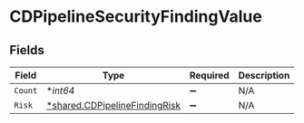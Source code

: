 # CDPipelineSecurityFindingValue


## Fields

| Field                                                                                | Type                                                                                 | Required                                                                             | Description                                                                          |
| ------------------------------------------------------------------------------------ | ------------------------------------------------------------------------------------ | ------------------------------------------------------------------------------------ | ------------------------------------------------------------------------------------ |
| `Count`                                                                              | **int64*                                                                             | :heavy_minus_sign:                                                                   | N/A                                                                                  |
| `Risk`                                                                               | [*shared.CDPipelineFindingRisk](../../../pkg/models/shared/cdpipelinefindingrisk.md) | :heavy_minus_sign:                                                                   | N/A                                                                                  |